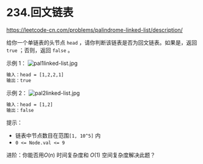 # 234.回文链表

<https://leetcode-cn.com/problems/palindrome-linked-list/description/>

给你一个单链表的头节点 `head` ，请你判断该链表是否为回文链表。如果是，返回 `true` ；否则，返回 `false` 。

示例 1：
![pal1linked-list.jpg](https://assets.leetcode.com/uploads/2021/03/03/pal1linked-list.jpg)

```txt
输入：head = [1,2,2,1]
输出：true
```

示例 2：
![pal2linked-list.jpg](https://assets.leetcode.com/uploads/2021/03/03/pal2linked-list.jpg)

```txt
输入：head = [1,2]
输出：false
```

提示：

- 链表中节点数目在范围`[1, 10^5]` 内
- `0 <= Node.val <= 9`

进阶：你能否用$O(n)$ 时间复杂度和 $O(1)$ 空间复杂度解决此题？
